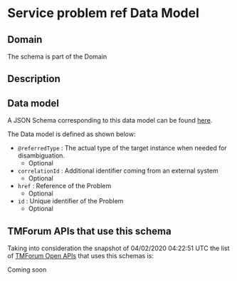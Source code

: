 # Service problem ref Data Model

## Domain

The  schema is part of the  Domain

## Description



## Data model

A JSON Schema corresponding to this data model can be found
[here](https://github.com/tmforum-rand/schemas/blob/candidates/Service/ServiceProblemRef.schema.json).

The Data model is defined as shown below:
- `@referredType` : The actual type of the target instance when needed for disambiguation.
  - Optional
- `correlationId` : Additional identifier coming from an external system
  - Optional
- `href` : Reference of the Problem
  - Optional
- `id` : Unique identifier of the Problem
  - Optional




## TMForum APIs that use this schema

Taking into consideration the snapshot of 04/02/2020 04:22:51 UTC the list of [TMForum Open APIs](https://www.tmforum.org/open-apis/) that uses this schemas is:

Coming soon